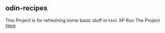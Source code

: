 ## odin-recipes
This Project is for refreshing some basic stuff in `html` XP
Run The Project [Here](https://mohamedkhaled81.github.io/odin-recipes/)